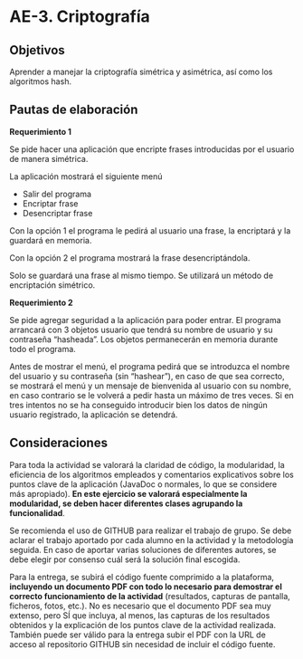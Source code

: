 # AE-3. Criptografía

## Objetivos

Aprender a manejar la criptografía simétrica y asimétrica, así como los algoritmos hash.

## Pautas de elaboración

**Requerimiento 1**

Se pide hacer una aplicación que encripte frases introducidas por el usuario de manera simétrica.

La aplicación mostrará el siguiente menú

- Salir del programa
- Encriptar frase
- Desencriptar frase

Con la opción 1 el programa le pedirá al usuario una frase, la encriptará y la guardará en memoria.

Con la opción 2 el programa mostrará la frase desencriptándola.

Solo se guardará una frase al mismo tiempo. Se utilizará un método de encriptación simétrico.

**Requerimiento 2**

Se pide agregar seguridad a la aplicación para poder entrar. El programa arrancará con 3 objetos usuario que tendrá
su nombre de usuario y su contraseña “hasheada”. Los objetos permanecerán en memoria durante todo el programa.

Antes de mostrar el menú, el programa pedirá que se introduzca el nombre del usuario y su contraseña (sin “hashear”),
en caso de que sea correcto, se mostrará el menú y un mensaje de bienvenida al usuario con su nombre,
en caso contrario se le volverá a pedir hasta un máximo de tres veces. Si en tres intentos no se ha conseguido
introducir bien los datos de ningún usuario registrado, la aplicación se detendrá.

## Consideraciones

Para toda la actividad se valorará la claridad de código, la modularidad, la eficiencia de los algoritmos empleados
y comentarios explicativos sobre los puntos clave de la aplicación (JavaDoc o normales, lo que se considere
más apropiado). **En este ejercicio se valorará especialmente la modularidad, se deben hacer diferentes clases
agrupando la funcionalidad**.

Se recomienda el uso de GITHUB para realizar el trabajo de grupo. Se debe aclarar el trabajo aportado por cada
alumno en la actividad y la metodología seguida. En caso de aportar varias soluciones de diferentes autores, se
debe elegir por consenso cuál será la solución final escogida.

Para la entrega, se subirá el código fuente comprimido a la plataforma, **incluyendo un documento PDF con todo lo
necesario para demostrar el correcto funcionamiento de la actividad** (resultados, capturas de pantalla, ficheros,
fotos, etc.). No es necesario que el documento PDF sea muy extenso, pero SÍ que incluya, al menos, las capturas de
los resultados obtenidos y la explicación de los puntos clave de la actividad realizada. También puede ser válido
para la entrega subir el PDF con la URL de acceso al repositorio GITHUB sin necesidad de incluir el código fuente.